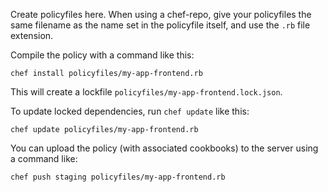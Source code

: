 Create policyfiles here. When using a chef-repo, give your policyfiles
the same filename as the name set in the policyfile itself, and use the
`.rb` file extension.

Compile the policy with a command like this:

```
chef install policyfiles/my-app-frontend.rb
```

This will create a lockfile `policyfiles/my-app-frontend.lock.json`.

To update locked dependencies, run `chef update` like this:

```
chef update policyfiles/my-app-frontend.rb
```

You can upload the policy (with associated cookbooks) to the server
using a command like:

```
chef push staging policyfiles/my-app-frontend.rb
```
